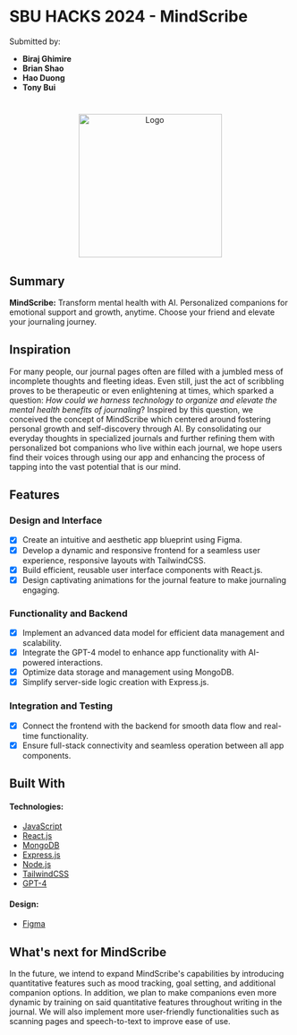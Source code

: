 <!-- (This is a comment) INSTRUCTIONS: Go through this page and fill out any **bolded** entries with their correct values.-->

# SBU HACKS 2024 - **MindScribe**
Submitted by:
- **Biraj Ghimire**
- **Brian Shao**
- **Hao Duong**
- **Tony Bui**
#
<div class="image-container" align="center">
    <img src="https://i.imgur.com/xc0vQyL.png" alt="Logo" width="256" height="256" />
</div>



## Summary


**MindScribe:** Transform mental health with AI. Personalized companions for emotional support and growth, anytime. Choose your friend and elevate your journaling journey.

## Inspiration
For many people, our journal pages often are filled with a jumbled mess of incomplete thoughts and fleeting ideas. Even still, just the act of scribbling proves to be therapeutic or even enlightening at times, which sparked a question: _How could we harness technology to organize and elevate the mental health benefits of journaling_? Inspired by this question, we conceived the concept of MindScribe which centered around fostering personal growth and self-discovery through AI.
By consolidating our everyday thoughts in specialized journals and further refining them with personalized bot companions who live within each journal, we hope users find their voices through using our app and enhancing the process of tapping into the vast potential that is our mind.
## Features
<!-- Please be sure to change the [ ] to [x] for any features you completed.  If a feature is not checked [x], you might miss the points for that item! -->
### Design and Interface
 - [x] Create an intuitive and aesthetic app blueprint using Figma.
 - [x] Develop a dynamic and responsive frontend for a seamless user experience, responsive layouts with TailwindCSS.
 - [x] Build efficient, reusable user interface components with React.js.
 - [x] Design captivating animations for the journal feature to make journaling engaging.
### Functionality and Backend
 - [x] Implement an advanced data model for efficient data management and scalability.
 - [x] Integrate the GPT-4 model to enhance app functionality with AI-powered interactions.
  - [x] Optimize data storage and management using MongoDB.
  - [x] Simplify server-side logic creation with Express.js.
 
### Integration and Testing
 - [x] Connect the frontend with the backend for smooth data flow and real-time functionality.
 - [x] Ensure full-stack connectivity and seamless operation between all app components.
## Built With
#### Technologies:
- [JavaScript](https://www.javascript.com/)
- [React.js](https://react.dev/)
- [MongoDB](https://www.mongodb.com/)
- [Express.js](https://expressjs.com/)
- [Node.js](https://nodejs.org/)
- [TailwindCSS](https://tailwindcss.com/)
- [GPT-4](https://openai.com/gpt-4)
#### Design:
- [Figma](https://www.figma.com)
## What's next for MindScribe
In the future, we intend to expand MindScribe's capabilities by introducing quantitative features such as mood tracking, goal setting, and additional companion options. In addition, we plan to make companions even more dynamic by training on said quantitative features throughout writing in the journal. We will also implement more user-friendly functionalities such as scanning pages and speech-to-text to improve ease of use. 
